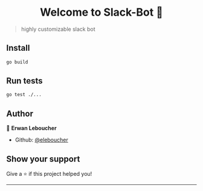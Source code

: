 <h1 align="center">Welcome to Slack-Bot 👋</h1>
<p>
</p>

> highly customizable slack bot

## Install

```sh
go build
```

## Run tests

```sh
go test ./...
```

## Author

👤 **Erwan Leboucher**

- Github: [@eleboucher](https://github.com/eleboucher)

## Show your support

Give a ⭐️ if this project helped you!

---
